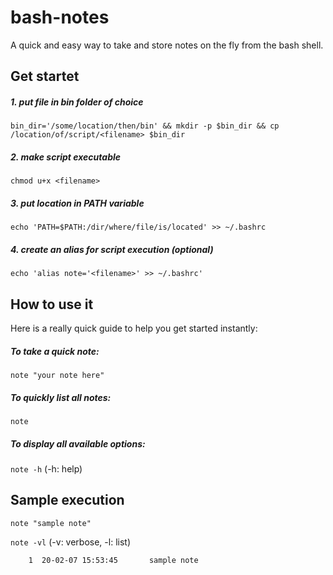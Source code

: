 # bash-notes
A quick and easy way to take and store notes on the fly from the bash shell.

## Get startet
##### 1. put file in bin folder of choice
`bin_dir='/some/location/then/bin' && mkdir -p $bin_dir && cp /location/of/script/<filename> $bin_dir`

##### 2. make script executable
`chmod u+x <filename>`

##### 3. put location in PATH variable
`echo 'PATH=$PATH:/dir/where/file/is/located' >> ~/.bashrc`

##### 4. create an alias for script execution (optional)
`echo 'alias note='<filename>' >> ~/.bashrc'`

## How to use it
Here is a really quick guide to help you get started instantly:

##### To take a quick note:
`note "your note here"`

##### To quickly list all notes:
`note`

##### To display all available options:
`note -h` (-h: help)

## Sample execution
`note "sample note"`

`note -vl` (-v: verbose, -l: list)

`    1  20-02-07 15:53:45       sample note`
